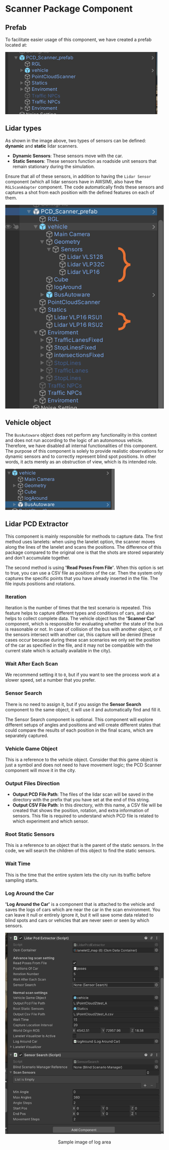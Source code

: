 # Scanner Package Component

## Prefab

To facilitate easier usage of this component, we have created a prefab located at:


![PCD_Scanner_prefab](image-2.png)

## Lidar types

As shown in the image above, two types of sensors can be defined: **dynamic** and **static** lidar scanners.

- **Dynamic Sensors**: These sensors move with the car.
- **Static Sensors**: These sensors function as roadside unit sensors that remain stationary during the simulation.

Ensure that all of these sensors, in addition to having the `Lidar Sensor` component (which all lidar sensors have in AWSIM), also have the `RGLScanAdapter` component. The code automatically finds these sensors and captures a shot from each position with the defined features on each of them.

![Sensors Diagram](image.png)

## Vehicle object
The `BusAutoware` object does not perform any functionality in this context and does not run according to the logic of an autonomous vehicle. Therefore, we have disabled all internal functionalities of this component. The purpose of this component is solely to provide realistic observations for dynamic sensors and to correctly represent blind spot positions. In other words, it acts merely as an obstruction of view, which is its intended role.

![BusAutoware Object](image-1.png)

## Lidar PCD Extractor

This component is mainly responsible for methods to capture data. The first method uses lanelets: when using the lanelet option, the scanner moves along the lines of the lanelet and scans the positions. The difference of this package compared to the original one is that the shots are stored separately and don't accumulate together.

The second method is using **'Read Poses From File'**. When this option is set to true, you can use a CSV file as positions of the car. Then the system only captures the specific points that you have already inserted in the file. The file inputs positions and rotations.

### Iteration

Iteration is the number of times that the test scenario is repeated. This feature helps to capture different types and conditions of cars, and also helps to collect complete data. The vehicle object has the **'Scanner Car'** component, which is responsible for evaluating whether the state of the bus is reasonable or not. In case of collision of the bus with another object, or if the sensors intersect with another car, this capture will be denied (these cases occur because during these scan scenarios we only set the position of the car as specified in the file, and it may not be compatible with the current state which is actually available in the city).

### Wait After Each Scan

We recommend setting it to `0`, but if you want to see the process work at a slower speed, set a number that you prefer.

### Sensor Search

There is no need to assign it, but if you assign the **Sensor Search** component to the same object, it will use it and automatically find and fill it.

The Sensor Search component is optional. This component will explore different setups of angles and positions and will create different states that could compare the results of each position in the final scans, which are separately captured.

### Vehicle Game Object

This is a reference to the vehicle object. Consider that this game object is just a symbol and does not need to have movement logic; the PCD Scanner component will move it in the city.

### Output Files Direction

- **Output PCD File Path**: The files of the lidar scan will be saved in the directory with the prefix that you have set at the end of this string.
- **Output CSV File Path**: In this directory, with this name, a CSV file will be created that shows the position, rotation, and extra information of sensors. This file is required to understand which PCD file is related to which experiment and which sensor.

### Root Static Sensors

This is a reference to an object that is the parent of the static sensors. In the code, we will search the children of this object to find the static sensors.

### Wait Time

This is the time that the entire system lets the city run its traffic before sampling starts.

### Log Around the Car

**'Log Around the Car'** is a component that is attached to the vehicle and saves the logs of cars which are near the car in the scan environment. You can leave it null or entirely ignore it, but it will save some data related to blind spots and cars or vehicles that are never seen or seen by which sensors.

<div style="text-align: center;">
  <img src="image-3.png" alt="alt text" width="700">
  <p> Sample image of log area </p>
</div>

<!-- 

################################################################

## Lidar Pcd Extractor:

This component is mainly responsible for capturing methods to capture data, first method is using lanelet when using the lanelet option the scanner mover on lines of lanelet and scann the position the different of these package compare to the original one is that the shots will store sperately and don't accumulate together.
second way is using 'Read Poses From File' when it is true you can use a csv file as Positions of car then the system only capture the specific point that you already insert it in the file. the file input position and rotation. 

### Iteration:
iteration is the number of times that the test scenario is repeating this feature help to capture different type and condition of cars. also this feature help to capture compelet data. the vehicil object have the 'Scanner Car' component this component is responsible to evaluate that the state of bus is reasonable or not. in case of collision of bus with other object or entrance of sensors in other car this capture will deiny (these cases occured because during these scan scenarios we only set position of car in specific which mentioned in the file and it may is not compatiable with current state which is really available in the city)

### Wait after each scan:
we recomend to set it 0 but if you want to see the process of work in slower speed set a number which you like 

### Sensor search
No need to assign but if you assign Sensor search Component to the same object, it will use it and automatically find it and fill it.

The sensor search component is an optional component, this component will explore different setup of angle and position and will create different state that could compare the result of each position in final scanns which is seperately capture


### Vechicle game object:
Is a reference to the vehicle object. consider that this game object is just a symbole and no need to have movment logic on the other hand the pcd scanner component will move it in the city

### Output files direction:
'Output Pcd File Path' the files of lidar scan will save in the directory with the prefix that you have set in the end of this string
'Output Csv File Path' in this directory with this name a csv file will creat that shows the position and rotation and extra information of sensors. this file require to undrestand which pcd file is related to which experiment and which sensor.'

### Root Static Sensors:
This is a reference to a object that is the father of static sensor. In the code we will search child of this object to find the static sensors

### Wait time:
This is the time that entire system let the city run its traffic before sampling starts.

### Log Around The Car:
'Log Around the Car' is component which is attached to the vehicl and save the logs of carrs which is near the car in scan environement you fill it null or entirly ignore it but it will save some data related to blind spots and car or vehicles that never seen or seen by which sensors 
 -->
